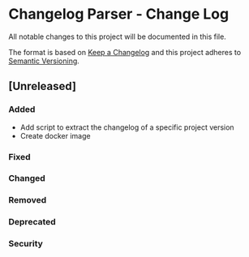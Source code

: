 # Changelog Parser - Change Log

All notable changes to this project will be documented in this file.

The format is based on [Keep a Changelog](http://keepachangelog.com/) and this project adheres to [Semantic Versioning](http://semver.org/).

## [Unreleased]

### Added
- Add script to extract the changelog of a specific project version
- Create docker image

### Fixed
### Changed
### Removed
### Deprecated
### Security

